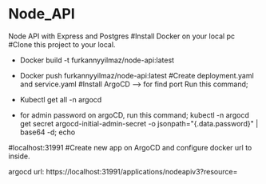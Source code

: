 # Node_API
Node API with Express and Postgres
#Install Docker on your local pc
#Clone this project to your local.
- Docker build -t furkannyyilmaz/node-api:latest
- Docker push furkannyyilmaz/node-api:latest
#Create deployment.yaml and service.yaml
#Install ArgoCD 
--> for find port Run this command; 
- Kubectl get all -n argocd 

- for admin password on argoCD, run this command;
kubectl -n argocd get secret argocd-initial-admin-secret -o jsonpath="{.data.password}" | base64 -d; echo

#localhost:31991
#Create new app on ArgoCD and configure docker url to inside.




argocd url: https://localhost:31991/applications/nodeapiv3?resource=



